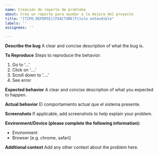```yaml
---
name: Creación de reporte de problema
about: Crea un reporte para ayudar a la mejora del proyecto
title: "[TIPO_REPORTE][FEACTURE]Titulo entendible"
labels: ''
assignees: ''

---
```


**Describe the bug**
A clear and concise description of what the bug is.

**To Reproduce**
Steps to reproduce the behavior:
1. Go to '...'
2. Click on '....'
3. Scroll down to '....'
4. See error

**Expected behavior**
A clear and concise description of what you expected to happen.

**Actual behavior**
El comportamiento actual que el sistema presente.

**Screenshots**
If applicable, add screenshots to help explain your problem.

**Environment/Device (please complete the following information):**
- Environment
 - Browser [e.g. chrome, safari]

**Additional context**
Add any other context about the problem here.
